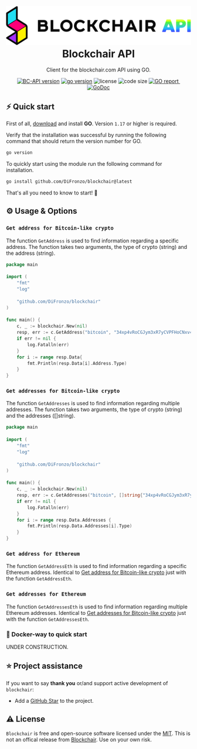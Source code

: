 <h1 align="center">
  <img src="./misc/BC_api.svg" width="700px"/><br/>
   Blockchair API
</h1>
<p align="center">Client for the blockchair.com API using GO.

<p align="center"><a href="https://github.com/DiFronzo/blockchair/releases" target="_blank"><img src="https://img.shields.io/badge/version-v0.1.0-blue?style=for-the-badge&logo=none" alt="BC-API version" /></a>&nbsp;<a href="https://golang.org/" target="_blank"><img src="https://img.shields.io/badge/GO-1.17+-00ADD8?style=for-the-badge&logo=GO" alt="go version" /></a>&nbsp;<img src="https://img.shields.io/badge/license-MIT-red?style=for-the-badge&logo=none" alt="license" />&nbsp;<img alt="code size" src="https://img.shields.io/github/languages/code-size/difronzo/blockchair?style=for-the-badge&logo=none">&nbsp;<a href="https://goreportcard.com/report/github.com/DiFronzo/blockchair" target="_blank"><img src="https://goreportcard.com/badge/github.com/DiFronzo/blockchair?style=for-the-badge&logo=none" alt="GO report" />&nbsp;<a href="https://pkg.go.dev/github.com/DiFronzo/blockchair" target="_blank"><img src="https://img.shields.io/badge/GoDoc-reference-blue?style=for-the-badge&logo=go" alt="GoDoc" /></a></p>



## ⚡️ Quick start

First of all, [download](https://golang.org/) and install **GO**. Version `1.17` or higher is required.

Verify that the installation was successful by running the following command that should return the version number for GO.

```bash
go version
```

To quickly start using the module run the following command for installation.

```bash
go install github.com/DiFronzo/blockchair@latest
```

That's all you need to know to start! 🎉

## ⚙️ Usage & Options

### `Get address for Bitcoin-like crypto`
The function `GetAddress` is used to find information regarding a specific address. The function takes two arguments, the type of crypto (string) and the address (string).
```go
package main

import (
	"fmt"
	"log"

	"github.com/DiFronzo/blockchair"
)

func main() {
	c, _ := blockchair.New(nil)
	resp, err := c.GetAddress("bitcoin", "34xp4vRoCGJym3xR7yCVPFHoCNxv4Twseo")
	if err != nil {
		log.Fatalln(err)
	}
	for i := range resp.Data{
		fmt.Println(resp.Data[i].Address.Type)
    }
}
```

### `Get addresses for Bitcoin-like crypto`
The function `GetAddresses` is used to find information regarding multiple addresses. The function takes two arguments, the type of crypto (string) and the addresses ([]string).
```go
package main

import (
	"fmt"
	"log"

	"github.com/DiFronzo/blockchair"
)

func main() {
	c, _ := blockchair.New(nil)
	resp, err := c.GetAddresses("bitcoin", []string{"34xp4vRoCGJym3xR7yCVPFHoCNxv4Twseo","bc1qgdjqv0av3q56jvd82tkdjpy7gdp9ut8tlqmgrpmv24sq90ecnvqqjwvw97"})
	if err != nil {
		log.Fatalln(err)
	}
	for i := range resp.Data.Addresses {
		fmt.Println(resp.Data.Addresses[i].Type)
    }
}
```
### `Get address for Ethereum`
The function `GetAddressEth` is used to find information regarding a specific Ethereum address. Identical to [Get address for Bitcoin-like crypto](https://github.com/DiFronzo/blockchair#get-address-for-bitcoin-like-crypto) just with the function `GetAddressEth`.

### `Get addresses for Ethereum`
The function `GetAddressesEth` is used to find information regarding multiple Ethereum addresses. Identical to [Get addresses for Bitcoin-like crypto](https://github.com/DiFronzo/blockchair#get-addresses-for-bitcoin-like-crypto) just with the function `GetAddressesEth`.

### 🐳 Docker-way to quick start

UNDER CONSTRUCTION.

## ⭐️ Project assistance

If you want to say **thank you** or/and support active development of `blockchair`:

- Add a [GitHub Star](https://github.com/DiFronzo/blockchair) to the project.

## ⚠️ License
`Blockchair` is free and open-source software licensed under the [MIT](https://github.com/DiFronzo/blockchair/blob/main/LICENSE). This is not an offical release from [Blockchair](https://github.com/Blockchair). Use on your own risk.
